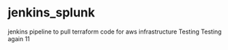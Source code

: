 # jenkins_splunk
jenkins pipeline to pull terraform code for aws infrastructure
Testing
Testing again
11
